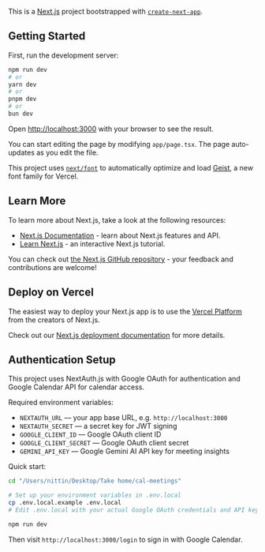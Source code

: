 This is a [Next.js](https://nextjs.org) project bootstrapped with [`create-next-app`](https://nextjs.org/docs/app/api-reference/cli/create-next-app).

## Getting Started

First, run the development server:

```bash
npm run dev
# or
yarn dev
# or
pnpm dev
# or
bun dev
```

Open [http://localhost:3000](http://localhost:3000) with your browser to see the result.

You can start editing the page by modifying `app/page.tsx`. The page auto-updates as you edit the file.

This project uses [`next/font`](https://nextjs.org/docs/app/building-your-application/optimizing/fonts) to automatically optimize and load [Geist](https://vercel.com/font), a new font family for Vercel.

## Learn More

To learn more about Next.js, take a look at the following resources:

- [Next.js Documentation](https://nextjs.org/docs) - learn about Next.js features and API.
- [Learn Next.js](https://nextjs.org/learn) - an interactive Next.js tutorial.

You can check out [the Next.js GitHub repository](https://github.com/vercel/next.js) - your feedback and contributions are welcome!

## Deploy on Vercel

The easiest way to deploy your Next.js app is to use the [Vercel Platform](https://vercel.com/new?utm_medium=default-template&filter=next.js&utm_source=create-next-app&utm_campaign=create-next-app-readme) from the creators of Next.js.

Check out our [Next.js deployment documentation](https://nextjs.org/docs/app/building-your-application/deploying) for more details.

## Authentication Setup

This project uses NextAuth.js with Google OAuth for authentication and Google Calendar API for calendar access.

Required environment variables:
- `NEXTAUTH_URL` — your app base URL, e.g. `http://localhost:3000`
- `NEXTAUTH_SECRET` — a secret key for JWT signing
- `GOOGLE_CLIENT_ID` — Google OAuth client ID
- `GOOGLE_CLIENT_SECRET` — Google OAuth client secret
- `GEMINI_API_KEY` — Google Gemini AI API key for meeting insights

Quick start:

```bash
cd "/Users/nittin/Desktop/Take home/cal-meetings"

# Set up your environment variables in .env.local
cp .env.local.example .env.local
# Edit .env.local with your actual Google OAuth credentials and API keys

npm run dev
```

Then visit `http://localhost:3000/login` to sign in with Google Calendar.
